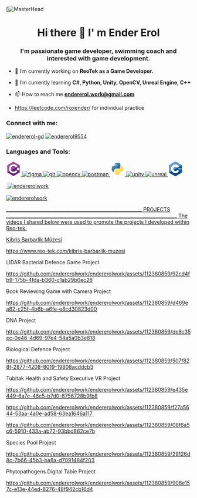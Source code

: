
 [![MasterHead](https://dotnet.microsoft.com/static/images/games/unity/unity-engine-landscape-swimlane.png?v=qXuAEuTmn1teWmBipAskcg5IpW6Tn2fEunOIqAYui20)
<h1 align="center">Hi there 👋 I' m Ender Erol</h1>
<h3 align="center">I'm passionate game developer, swimming coach and interested with game development.</h3>

- 🔭 I’m currently working on **ReoTek as a Game Developer.**

- 🌱 I’m currently learning **C#, Python, Unity, OpenCV, Unreal Engine, C++**

- 📫 How to reach me **endererol.work@gmail.com**

- https://leetcode.com/roxender/ for individual practice

<h3 align="left">Connect with me:</h3>
<p align="left">
<a href="https://linkedin.com/in/endererol-gd" target="blank"><img align="center" src="https://raw.githubusercontent.com/rahuldkjain/github-profile-readme-generator/master/src/images/icons/Social/linked-in-alt.svg" alt="endererol-gd" height="30" width="40" /></a>
<a href="https://www.youtube.com/c/endererol9554" target="blank"><img align="center" src="https://raw.githubusercontent.com/rahuldkjain/github-profile-readme-generator/master/src/images/icons/Social/youtube.svg" alt="endererol9554" height="30" width="40" /></a>
</p>

<h3 align="left">Languages and Tools:</h3>
<p align="left"> <a href="https://www.w3schools.com/cs/" target="_blank" rel="noreferrer"> <img src="https://raw.githubusercontent.com/devicons/devicon/master/icons/csharp/csharp-original.svg" alt="csharp" width="40" height="40"/> </a> <a href="https://www.figma.com/" target="_blank" rel="noreferrer"> <img src="https://www.vectorlogo.zone/logos/figma/figma-icon.svg" alt="figma" width="40" height="40"/> </a> <a href="https://git-scm.com/" target="_blank" rel="noreferrer"> <img src="https://www.vectorlogo.zone/logos/git-scm/git-scm-icon.svg" alt="git" width="40" height="40"/> </a> <a href="https://opencv.org/" target="_blank" rel="noreferrer"> <img src="https://www.vectorlogo.zone/logos/opencv/opencv-icon.svg" alt="opencv" width="40" height="40"/> </a> <a href="https://postman.com" target="_blank" rel="noreferrer"> <img src="https://www.vectorlogo.zone/logos/getpostman/getpostman-icon.svg" alt="postman" width="40" height="40"/> </a> <a href="https://www.python.org" target="_blank" rel="noreferrer"> <img src="https://raw.githubusercontent.com/devicons/devicon/master/icons/python/python-original.svg" alt="python" width="40" height="40"/> </a> <a href="https://unity.com/" target="_blank" rel="noreferrer"> <img src="https://www.vectorlogo.zone/logos/unity3d/unity3d-icon.svg" alt="unity" width="40" height="40"/> <img src="https://raw.githubusercontent.com/kenangundogan/fontisto/036b7eca71aab1bef8e6a0518f7329f13ed62f6b/icons/svg/brand/unreal-engine.svg" alt="unreal" width="40" height="40"/> <img src="https://raw.githubusercontent.com/devicons/devicon/master/icons/cplusplus/cplusplus-original.svg" alt="cplusplus" width="40" height="40"/>


<p>&nbsp;<img align="center" src="https://github-readme-stats.vercel.app/api?username=endererolwork&show_icons=true&locale=en" alt="endererolwork" /></p>

<p><img align="center" src="https://github-readme-streak-stats.herokuapp.com/?user=endererolwork&" alt="endererolwork" /></p>


__________________________________________________________ PROJECTS _________________________________________________________________________
The videos I shared below were used to promote the projects I developed within Reo-tek.

Kibris Barbarlik Müzesi

https://www.reo-tek.com/kibris-barbarlik-muzesi

LIDAR Bacterial Defence Game Project

https://github.com/endererolwork/endererolwork/assets/112380859/92cd4fb9-175b-4fda-b360-c1ab29b0ec28

Book Reviewing Game with Camera Project

https://github.com/endererolwork/endererolwork/assets/112380859/d469ea82-c25f-4b6b-a6fe-e8cd30823d00

DNA Project

https://github.com/endererolwork/endererolwork/assets/112380859/de8c35ec-0e46-4d69-97e4-54a5a0b3e818


Biological Defence Project

https://github.com/endererolwork/endererolwork/assets/112380859/507f828f-2877-4208-8019-19808acddcb3


Tubitak Health and Safety Executive VR Project


https://github.com/endererolwork/endererolwork/assets/112380859/e435e449-6a7c-46c5-b7d0-8756728b9fb8


https://github.com/endererolwork/endererolwork/assets/112380859/f27a5644-53aa-4a0e-ad58-63ea1646a117


https://github.com/endererolwork/endererolwork/assets/112380859/08f6a5c6-5910-433a-ab72-93bbd862ce7b

Species Pool Project

https://github.com/endererolwork/endererolwork/assets/112380859/29126d8c-7b66-45b3-ba8a-d7091484f203

Phytopathogens Digital Table Project

https://github.com/endererolwork/endererolwork/assets/112380859/908e157c-e13e-44ed-8276-48f942cb16d4

